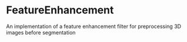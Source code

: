 FeatureEnhancement
==================

An implementation of a feature enhancement filter for preprocessing 3D images before segmentation